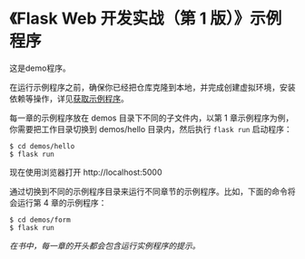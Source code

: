 # 《Flask Web 开发实战（第 1 版）》示例程序

这是demo程序。

在运行示例程序之前，确保你已经把仓库克隆到本地，并完成创建虚拟环境，安装依赖等操作，详见[获取示例程序](/installation)。

每一章的示例程序放在 demos 目录下不同的子文件内，以第 1 章示例程序为例，你需要把工作目录切换到 demos/hello 目录内，然后执行 `flask run` 启动程序：

```
$ cd demos/hello
$ flask run
```

现在使用浏览器打开 http://localhost:5000

通过切换到不同的示例程序目录来运行不同章节的示例程序。比如，下面的命令将会运行第 4 章的示例程序：

```
$ cd demos/form
$ flask run
```

*在书中，每一章的开头都会包含运行实例程序的提示。* 
